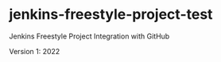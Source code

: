 # jenkins-freestyle-project-test
Jenkins Freestyle Project Integration with GitHub

Version 1: 2022
